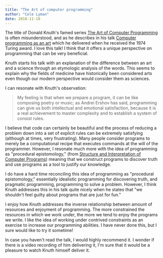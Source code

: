 ```yaml
---
title: "The Art of computer programming"
author: "Cole Lyman"
date: 2018-11-10
---
```


The title of Donald Knuth's famed series [The Art of Computer Programming](https://en.wikipedia.org/wiki/The%5FArt%5Fof%5FComputer%5FProgramming) is
often misunderstood, and as he describes in his talk [Computer programming as an
art](https://dl.acm.org/citation.cfm?id=361612) which he delivered when he received the 1974 Turing award. I love this talk!
I think that it offers a unique perspective on programming that can be very
beneficial.

Knuth starts his talk with an explanation of the difference between an art and a
science through an etymologic analysis of the words. This seems to explain why
the fields of medicine have historically been considered arts even though our
modern perspective would consider them as sciences.

I can resonate with Knuth's observation:

> My feeling is that when we prepare a program, it can be like composing poetry or
> music; as Andrei Ershov has said, programming can give us both intellectual and
> emotional satisfaction, because it is a real achievement to master complexity
> and to establish a system of consist rules.

I believe that code can certainly be beautiful and the process of reducing a
problem down into a set of explicit rules can be extremely satisfying (although
at times, very frustrating). Many people consider programs to merely be a
computational recipe that executes commands at the will of the programmer.
However, I resonate much more with the idea of programming as "procedural
epistomology," (from [Structure and Interpretation of Computer Programs](https://mitpress.mit.edu/sites/default/files/sicp/full-text/book/book-Z-H-4.html#%25%5Ftoc%5Fstart)) meaning
that we construct programs to discover truth and use programs as a tool to
justify our knowledge.

I do have a hard time reconciling this idea of programming as "procedural
epistomology," essentially idealistic programming for discovering truth, and
pragmatic programming, programming to solve a problem. However, I think Knuth
addresses this in his talk quite nicely when he states that "we shouldn't feel
guilty about programs that are just for fun."

I enjoy how Knuth addresses the inverse relationship between amount of resources
and enjoyment of programming. The more constrained the resources in which we
work under, the more we tend to enjoy the programs we write. I like the idea of
working under contrived constraints as an exercise to increase our programming
abilities. I have never done this, but I sure would like to try it sometime!

In case you haven't read the talk, I would highly recommend it. I wonder if
there is a video recording of him delivering it, I'm sure that it would be a
pleasure to watch Knuth himself deliver it.
